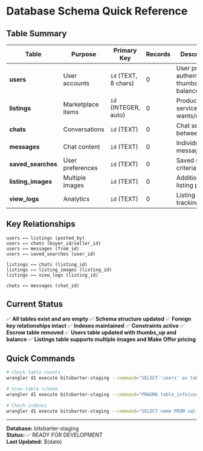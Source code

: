 # Database Schema Quick Reference

## Table Summary

| Table              | Purpose           | Primary Key          | Records | Description                                       |
| ------------------ | ----------------- | -------------------- | ------- | ------------------------------------------------- |
| **users**          | User accounts     | `id` (TEXT, 8 chars) | 0       | User profiles, authentication, thumbs up, balance |
| **listings**       | Marketplace items | `id` (INTEGER, auto) | 0       | Products, services, wants/offers                  |
| **chats**          | Conversations     | `id` (TEXT)          | 0       | Chat sessions between users                       |
| **messages**       | Chat content      | `id` (TEXT)          | 0       | Individual chat messages                          |
| **saved_searches** | User preferences  | `id` (TEXT)          | 0       | Saved search criteria                             |
| **listing_images** | Multiple images   | `id` (TEXT)          | 0       | Additional listing photos                         |
| **view_logs**      | Analytics         | `id` (TEXT)          | 0       | Listing view tracking                             |

## Key Relationships

```
users ←→ listings (posted_by)
users ←→ chats (buyer_id/seller_id)
users ←→ messages (from_id)
users ←→ saved_searches (user_id)

listings ←→ chats (listing_id)
listings ←→ listing_images (listing_id)
listings ←→ view_logs (listing_id)

chats ←→ messages (chat_id)
```

## Current Status

✅ **All tables exist and are empty**
✅ **Schema structure updated**
✅ **Foreign key relationships intact**
✅ **Indexes maintained**
✅ **Constraints active**
✅ **Escrow table removed**
✅ **Users table updated with thumbs_up and balance**
✅ **Listings table supports multiple images and Make Offer pricing**

## Quick Commands

```bash
# Check table counts
wrangler d1 execute bitsbarter-staging --command="SELECT 'users' as table_name, COUNT(*) as count FROM users UNION ALL SELECT 'listings', COUNT(*) FROM listings UNION ALL SELECT 'chats', COUNT(*) FROM chats UNION ALL SELECT 'messages', COUNT(*) FROM messages UNION ALL SELECT 'saved_searches', COUNT(*) FROM saved_searches UNION ALL SELECT 'listing_images', COUNT(*) FROM listing_images UNION ALL SELECT 'view_logs', COUNT(*) FROM view_logs;"

# View table schema
wrangler d1 execute bitsbarter-staging --command="PRAGMA table_info(users);"

# Check indexes
wrangler d1 execute bitsbarter-staging --command="SELECT name FROM sqlite_master WHERE type='index';"
```

---

**Database:** bitsbarter-staging  
**Status:** ✅ READY FOR DEVELOPMENT  
**Last Updated:** $(date)
